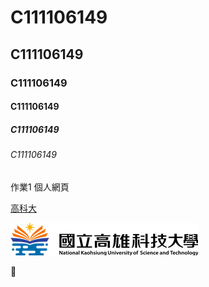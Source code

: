 # C111106149
## C111106149
### C111106149
#### C111106149
##### C111106149
###### C111106149

作業1
個人網頁

[高科大](https://elearning.nkust.edu.tw/)

![高科大](圖片)

🥇
